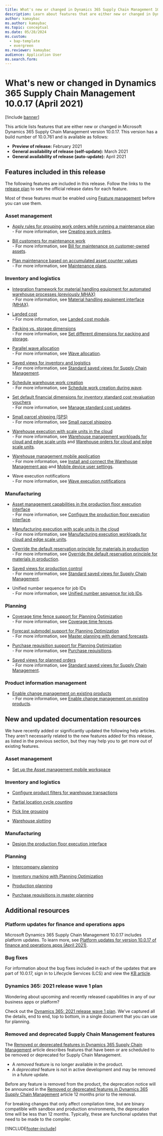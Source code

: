 ```yaml
---
title: What's new or changed in Dynamics 365 Supply Chain Management 10.0.17 (April 2021) 
description: Learn about features that are either new or changed in Dynamics 365 Supply Chain Management 10.0.17 with an outline on included features. 
author: kamaybac
ms.author: kamaybac
ms.topic: conceptual
ms.date: 05/28/2024
ms.custom:
  - bap-template
  - evergreen
ms.reviewer: kamaybac
audience: Application User
ms.search.form:
---
```


# What's new or changed in Dynamics 365 Supply Chain Management 10.0.17 (April 2021)

[!include [banner](../../finance/includes/banner.md)]

This article lists features that are either new or changed in Microsoft Dynamics 365 Supply Chain Management version 10.0.17. This version has a build number of 10.0.761 and is available as follows:

- **Preview of release:** February 2021
- **General availability of release (self-update):** March 2021
- **General availability of release (auto-update):** April 2021

## Features included in this release

The following features are included in this release.  Follow the links to the [release plan](/dynamics365-release-plan/2021wave1/finance-operations/dynamics365-supply-chain-management/planned-features) to see the official release dates for each feature.

Most of these features must be enabled using [Feature management](../../fin-ops-core/fin-ops/get-started/feature-management/feature-management-overview.md) before you can use them.

### Asset management

- [Apply rules for grouping work orders while running a maintenance plan](/dynamics365-release-plan/2021wave1/finance-operations/dynamics365-supply-chain-management/apply-rules-grouping-work-orders-while-running-maintenance-plan)<br> - For more information, see [Creating work orders](../asset-management/preventive-and-reactive-maintenance/creating-work-orders.md).

- [Bill customers for maintenance work](/dynamics365-release-plan/2021wave1/finance-operations/dynamics365-supply-chain-management/bill-customers-maintenance-work)<br> - For more information, see [Bill for maintenance on customer-owned assets](../asset-management/integration-to-project-management-and-accounting/customer-billing.md).

- [Plan maintenance based on accumulated asset counter values](/dynamics365-release-plan/2021wave1/finance-operations/dynamics365-supply-chain-management/plan-maintenance-based-accumulated-asset-counter-values)<br> - For more information, see [Maintenance plans](../asset-management/preventive-and-reactive-maintenance/maintenance-plans.md).

### Inventory and logistics

- [Integration framework for material handling equipment for automated warehouse processes (previously MHAX)](/dynamics365-release-plan/2021wave1/finance-operations/dynamics365-supply-chain-management/integration-framework-material-handling-equipment-automated-warehouse-processes-previously-mhax)<br> - For more information, see [Material handling equipment interface (MHAX)](../warehousing/mhax.md).

- [Landed cost](/dynamics365-release-plan/2021wave1/finance-operations/dynamics365-supply-chain-management/landed-cost)<br> - For more information, see [Landed cost module](../landed-cost/landed-cost-overview.md).

- [Packing vs. storage dimensions](/dynamics365-release-plan/2019wave2/dynamics365-supply-chain-management/packing-vs.-storage-dimensions)<br> - For more information, see [Set different dimensions for packing and storage](../warehousing/packing-vs-storage-dimensions.md).

- [Parallel wave allocation](/dynamics365-release-plan/2021wave1/finance-operations/dynamics365-supply-chain-management/parallel-wave-allocation)<br> - For more information, see [Wave allocation](../warehousing/wave-allocation-method.md).

- [Saved views for inventory and logistics](/dynamics365-release-plan/2021wave1/finance-operations/dynamics365-supply-chain-management/saved-views-inventory-logistics)<br> - For more information, see [Standard saved views for Supply Chain Management](../get-started/saved-views-scm.md).

- [Schedule warehouse work creation](/dynamics365-release-plan/2021wave1/finance-operations/dynamics365-supply-chain-management/schedule-warehouse-work-creation)<br> - For more information, see [Schedule work creation during wave](../warehousing/configure-wave-schedule-work-creation.md).

- [Set default financial dimensions for inventory standard cost revaluation vouchers](/dynamics365-release-plan/2021wave1/finance-operations/dynamics365-supply-chain-management/set-default-financial-dimensions-inventory-standard-cost-revaluation-vouchers)<br> - For more information, see [Manage standard cost updates](../cost-management/manage-standard-cost-updates.md).

- [Small parcel shipping (SPS)](/dynamics365-release-plan/2021wave1/finance-operations/dynamics365-supply-chain-management/small-parcel-shipping-sps)<br> - For more information, see [Small parcel shipping](../warehousing/small-parcel-shipping.md).

- [Warehouse execution with scale units in the cloud](/dynamics365-release-plan/2021wave1/finance-operations/dynamics365-supply-chain-management/warehouse-execution-scale-units-cloud)<br> - For more information, see [Warehouse management workloads for cloud and edge scale units](../cloud-edge/cloud-edge-workload-warehousing.md) and [Warehouse orders for cloud and edge scale units](../cloud-edge/cloud-edge-warehouse-order.md).

- [Warehouse management mobile application](/dynamics365-release-plan/2021wave1/finance-operations/dynamics365-supply-chain-management/warehouse-management-mobile-application)<br> - For more information, see [Install and connect the Warehouse Management app](../warehousing/install-configure-warehouse-management-app.md) and [Mobile device user settings](../warehousing/mobile-device-user-settings.md).

- Wave execution notifications<br> - For more information, see [Wave execution notifications](../warehousing/wave-execution-notifications.md)

### Manufacturing

- [Asset management capabilities in the production floor execution interface](/dynamics365-release-plan/2021wave1/finance-operations/dynamics365-supply-chain-management/asset-management-capabilities-production-floor-execution-interface)<br> - For more information, see [Configure the production floor execution interface](../production-control/production-floor-execution-configure.md).

- [Manufacturing execution with scale units in the cloud](/dynamics365-release-plan/2021wave1/finance-operations/dynamics365-supply-chain-management/manufacturing-execution-scale-units-cloud)<br> - For more information, see [Manufacturing execution workloads for cloud and edge scale units](../cloud-edge/cloud-edge-workload-manufacturing.md).

- [Override the default reservation principle for materials in production](/dynamics365-release-plan/2021wave1/finance-operations/dynamics365-supply-chain-management/override-default-reservation-principle-materials-production)<br> - For more information, see [Override the default reservation principle for materials in production](../production-control/override-default-reservation-principle.md).

- [Saved views for production control](/dynamics365-release-plan/2021wave1/finance-operations/dynamics365-supply-chain-management/saved-views-production-control)<br> - For more information, see [Standard saved views for Supply Chain Management](../get-started/saved-views-scm.md).

- Unified number sequence for job IDs<br> - For more information, see [Unified number sequence for job IDs](../production-control/unified-job-ids.md).

### Planning

- [Coverage time fence support for Planning Optimization](/dynamics365-release-plan/2021wave1/finance-operations/dynamics365-supply-chain-management/coverage-time-fence-support-planning-optimization)<br> - For more information, see [Coverage time fences](../master-planning/planning-optimization/coverage-time-fence.md).

- [Forecast submodel support for Planning Optimization](/dynamics365-release-plan/2021wave1/finance-operations/dynamics365-supply-chain-management/forecast-submodel-support-planning-optimization)<br> - For more information, see [Master planning with demand forecasts](../master-planning/planning-optimization/demand-forecast.md).

- [Purchase requisition support for Planning Optimization](/dynamics365-release-plan/2021wave1/finance-operations/dynamics365-supply-chain-management/purchase-requisition-support-planning-optimization)<br> - For more information, see [Purchase requisitions](../master-planning/planning-optimization/purchase-requisitions.md).

- [Saved views for planned orders](/dynamics365-release-plan/2021wave1/finance-operations/dynamics365-supply-chain-management/saved-views-planned-orders)<br> - For more information, see [Standard saved views for Supply Chain Management](../get-started/saved-views-scm.md).

### Product information management

- [Enable change management on existing products](/dynamics365-release-plan/2021wave1/finance-operations/dynamics365-supply-chain-management/enable-change-management-existing-products)<br> - For more information, see [Enable change management on existing products](../engineering-change-management/change-management-existing-products.md).

## New and updated documentation resources

We have recently added or significantly updated the following help articles. They aren't necessarily related to the new features added for this release, as listed in the previous section, but they may help you to get more out of existing features.

### Asset management

- [Set up the Asset management mobile workspace](../asset-management/set-up-asset-management-mobile.md)

### Inventory and logistics

- [Configure product filters for warehouse transactions](../warehousing/filters-and-filter-codes.md)

- [Partial location cycle counting](../warehousing/partial-location-cycle-counting.md)

- [Pick line grouping](../warehousing/pick-line-grouping.md)

- [Warehouse slotting](../warehousing/warehouse-slotting.md)

### Manufacturing

- [Design the production floor execution interface](../production-control/production-floor-execution-tabs.md)

### Planning

- [Intercompany planning](../master-planning/planning-optimization/Intercompany-planning.md)

- [Inventory marking with Planning Optimization](../master-planning/planning-optimization/marking.md)

- [Production planning](../master-planning/planning-optimization/production-planning.md)

- [Purchase requisitions in master planning](../master-planning/planning-optimization/purchase-requisitions.md)

## Additional resources

### Platform updates for finance and operations apps

Microsoft Dynamics 365 Supply Chain Management 10.0.17 includes platform updates. To learn more, see [Platform updates for version 10.0.17 of finance and operations apps (April 2021)](../../fin-ops-core/dev-itpro/get-started/whats-new-platform-updates-10-0-17.md).

### Bug fixes

For information about the bug fixes included in each of the updates that are part of 10.0.17, sign in to Lifecycle Services (LCS) and view the [KB article](https://fix.lcs.dynamics.com/Issue/Details?bugId=551039&dbType=3&qc=91219e7c3fc585acb17b810c915c3cbea499403538520c40e54de43a53aea6a8).

### Dynamics 365: 2021 release wave 1 plan

Wondering about upcoming and recently released capabilities in any of our business apps or platform?

Check out the [Dynamics 365: 2021 release wave 1 plan](/dynamics365-release-plan/2021wave1/). We've captured all the details, end to end, top to bottom, in a single document that you can use for planning.

### Removed and deprecated Supply Chain Management features

The [Removed or deprecated features in Dynamics 365 Supply Chain Management](../get-started/removed-deprecated-features-scm-updates.md) article describes features that have been or are scheduled to be removed or deprecated for Supply Chain Management.

- A *removed* feature is no longer available in the product.
- A *deprecated* feature is not in active development and may be removed in a future update.

Before any feature is removed from the product, the deprecation notice will be announced in the [Removed or deprecated features in Dynamics 365 Supply Chain Management](../get-started/removed-deprecated-features-scm-updates.md) article 12 months prior to the removal.

For breaking changes that only affect compilation time, but are binary compatible with sandbox and production environments, the deprecation time will be less than 12 months. Typically, these are functional updates that need to be made to the compiler.


[!INCLUDE[footer-include](../../includes/footer-banner.md)]

